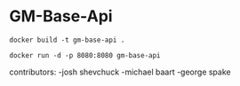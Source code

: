 # GM-Base-Api

```commandline
docker build -t gm-base-api .
```

```commandline
docker run -d -p 8080:8080 gm-base-api
```

contributors:
-josh shevchuck
-michael baart
-george spake
